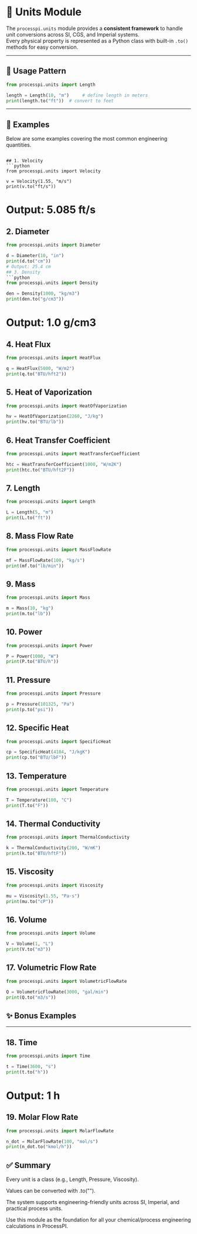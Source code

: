 # 📐 Units Module

The `processpi.units` module provides a **consistent framework** to handle unit conversions across SI, CGS, and Imperial systems.  
Every physical property is represented as a Python class with built-in `.to()` methods for easy conversion.

---

## 🔧 Usage Pattern

```python
from processpi.units import Length

length = Length(10, "m")     # define length in meters
print(length.to("ft"))  # convert to feet
```
---
## 🚀 Examples
Below are some examples covering the most common engineering quantities.
```

## 1. Velocity
```python
from processpi.units import Velocity

v = Velocity(1.55, "m/s")
print(v.to("ft/s"))
```
# Output: 5.085 ft/s

## 2. Diameter
```python
from processpi.units import Diameter

d = Diameter(10, "in")
print(d.to("cm"))
# Output: 25.4 cm
## 3. Density
```python
from processpi.units import Density

den = Density(1000, "kg/m3")
print(den.to("g/cm3"))
```
# Output: 1.0 g/cm3
## 4. Heat Flux
```python
from processpi.units import HeatFlux

q = HeatFlux(5000, "W/m2")
print(q.to("BTU/hft2"))
```
## 5. Heat of Vaporization
```python
from processpi.units import HeatOfVaporization

hv = HeatOfVaporization(2260, "J/kg")
print(hv.to("BTU/lb"))
```
## 6. Heat Transfer Coefficient
```python
from processpi.units import HeatTransferCoefficient

htc = HeatTransferCoefficient(1000, "W/m2K")
print(htc.to("BTU/hft2F"))
```
## 7. Length
```python
from processpi.units import Length

L = Length(5, "m")
print(L.to("ft"))
```
## 8. Mass Flow Rate
```python
from processpi.units import MassFlowRate

mf = MassFlowRate(100, "kg/s")
print(mf.to("lb/min"))
```
## 9. Mass
```python
from processpi.units import Mass

m = Mass(10, "kg")
print(m.to("lb"))
```
## 10. Power
```python
from processpi.units import Power

P = Power(1000, "W")
print(P.to("BTU/h"))
```
## 11. Pressure
```python
from processpi.units import Pressure

p = Pressure(101325, "Pa")
print(p.to("psi"))
```
## 12. Specific Heat
```python
from processpi.units import SpecificHeat

cp = SpecificHeat(4184, "J/kgK")
print(cp.to("BTU/lbF"))
```
## 13. Temperature
```python
from processpi.units import Temperature

T = Temperature(100, "C")
print(T.to("F"))
```
## 14. Thermal Conductivity
```python
from processpi.units import ThermalConductivity

k = ThermalConductivity(200, "W/mK")
print(k.to("BTU/hftF"))
```
## 15. Viscosity
```python
from processpi.units import Viscosity

mu = Viscosity(1.55, "Pa·s")
print(mu.to("cP"))
```
## 16. Volume
```python
from processpi.units import Volume

V = Volume(1, "L")
print(V.to("m3"))
```
## 17. Volumetric Flow Rate
```python
from processpi.units import VolumetricFlowRate

Q = VolumetricFlowRate(3000, "gal/min")
print(Q.to("m3/s"))
```
## ✨ Bonus Examples
---
## 18. Time
```python
from processpi.units import Time

t = Time(3600, "s")
print(t.to("h"))
```
# Output: 1 h
## 19. Molar Flow Rate
```python
from processpi.units import MolarFlowRate

n_dot = MolarFlowRate(100, "mol/s")
print(n_dot.to("kmol/h"))
```


## ✅ Summary
Every unit is a class (e.g., Length, Pressure, Viscosity).

Values can be converted with .to("<unit>").

The system supports engineering-friendly units across SI, Imperial, and practical process units.

Use this module as the foundation for all your chemical/process engineering calculations in ProcessPI.